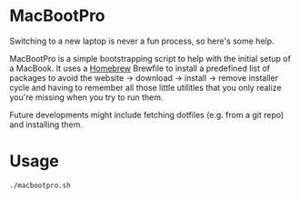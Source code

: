 MacBootPro
=================
Switching to a new laptop is never a fun process, so here's some help.

MacBootPro is a simple bootstrapping script to help with the initial setup of a MacBook. It uses a [Homebrew](https://brew.sh) Brewfile to install a predefined list of packages to avoid the website -> download -> install -> remove installer cycle and having to remember all those little utilitles that you only realize you're missing when you try to run them.

Future developments might include fetching dotfiles (e.g. from a git repo) and installing them.

# Usage
`./macbootpro.sh`
